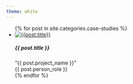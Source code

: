 ```yaml
---
theme: white
---
```

<ul class="case-studies">
{% for post in site.categories.case-studies %}
  <li class="case-study">
    <a class="case-study-icon" href="{{post.url}}">
      <img src="{{post.icon}}" alt="{{post.title}}" />
    </a>
    <div class="case-study-info">
      <h5 class="case-study-title">{{ post.title }}</h5>
      <div class="case-study-project-name">&ldquo;{{ post.project_name }}&rdquo;</div>
      <div class="case-study-person-role">{{ post.person_role }}</div>
    </div>
  </li>
{% endfor %}
</ul>


